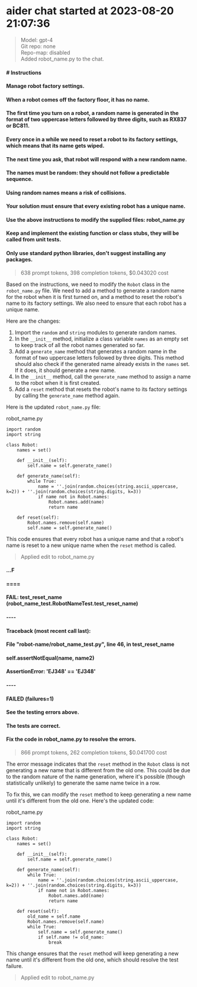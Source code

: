 
# aider chat started at 2023-08-20 21:07:36

> Model: gpt-4  
> Git repo: none  
> Repo-map: disabled  
> Added robot_name.py to the chat.  

#### # Instructions  
####   
#### Manage robot factory settings.  
####   
#### When a robot comes off the factory floor, it has no name.  
####   
#### The first time you turn on a robot, a random name is generated in the format of two uppercase letters followed by three digits, such as RX837 or BC811.  
####   
#### Every once in a while we need to reset a robot to its factory settings, which means that its name gets wiped.  
#### The next time you ask, that robot will respond with a new random name.  
####   
#### The names must be random: they should not follow a predictable sequence.  
#### Using random names means a risk of collisions.  
#### Your solution must ensure that every existing robot has a unique name.  
####   
#### ####  
####   
#### Use the above instructions to modify the supplied files: robot_name.py  
#### Keep and implement the existing function or class stubs, they will be called from unit tests.  
#### Only use standard python libraries, don't suggest installing any packages.  
> 638 prompt tokens, 398 completion tokens, $0.043020 cost  

Based on the instructions, we need to modify the `Robot` class in the `robot_name.py` file. We need to add a method to generate a random name for the robot when it is first turned on, and a method to reset the robot's name to its factory settings. We also need to ensure that each robot has a unique name.

Here are the changes:

1. Import the `random` and `string` modules to generate random names.
2. In the `__init__` method, initialize a class variable `names` as an empty set to keep track of all the robot names generated so far.
3. Add a `generate_name` method that generates a random name in the format of two uppercase letters followed by three digits. This method should also check if the generated name already exists in the `names` set. If it does, it should generate a new name.
4. In the `__init__` method, call the `generate_name` method to assign a name to the robot when it is first created.
5. Add a `reset` method that resets the robot's name to its factory settings by calling the `generate_name` method again.

Here is the updated `robot_name.py` file:

robot_name.py
```
import random
import string

class Robot:
    names = set()

    def __init__(self):
        self.name = self.generate_name()

    def generate_name(self):
        while True:
            name = ''.join(random.choices(string.ascii_uppercase, k=2)) + ''.join(random.choices(string.digits, k=3))
            if name not in Robot.names:
                Robot.names.add(name)
                return name

    def reset(self):
        Robot.names.remove(self.name)
        self.name = self.generate_name()
```
This code ensures that every robot has a unique name and that a robot's name is reset to a new unique name when the `reset` method is called.

> Applied edit to robot_name.py  

#### ...F  
#### ====  
#### FAIL: test_reset_name (robot_name_test.RobotNameTest.test_reset_name)  
#### ----  
#### Traceback (most recent call last):  
####   File "robot-name/robot_name_test.py", line 46, in test_reset_name  
####     self.assertNotEqual(name, name2)  
#### AssertionError: 'EJ348' == 'EJ348'  
####   
#### ----  
####   
####   
#### FAILED (failures=1)  
#### ####  
####   
#### See the testing errors above.  
#### The tests are correct.  
#### Fix the code in robot_name.py to resolve the errors.  
> 866 prompt tokens, 262 completion tokens, $0.041700 cost  

The error message indicates that the `reset` method in the `Robot` class is not generating a new name that is different from the old one. This could be due to the random nature of the name generation, where it's possible (though statistically unlikely) to generate the same name twice in a row.

To fix this, we can modify the `reset` method to keep generating a new name until it's different from the old one. Here's the updated code:

robot_name.py
```
import random
import string

class Robot:
    names = set()

    def __init__(self):
        self.name = self.generate_name()

    def generate_name(self):
        while True:
            name = ''.join(random.choices(string.ascii_uppercase, k=2)) + ''.join(random.choices(string.digits, k=3))
            if name not in Robot.names:
                Robot.names.add(name)
                return name

    def reset(self):
        old_name = self.name
        Robot.names.remove(self.name)
        while True:
            self.name = self.generate_name()
            if self.name != old_name:
                break
```
This change ensures that the `reset` method will keep generating a new name until it's different from the old one, which should resolve the test failure.

> Applied edit to robot_name.py  
